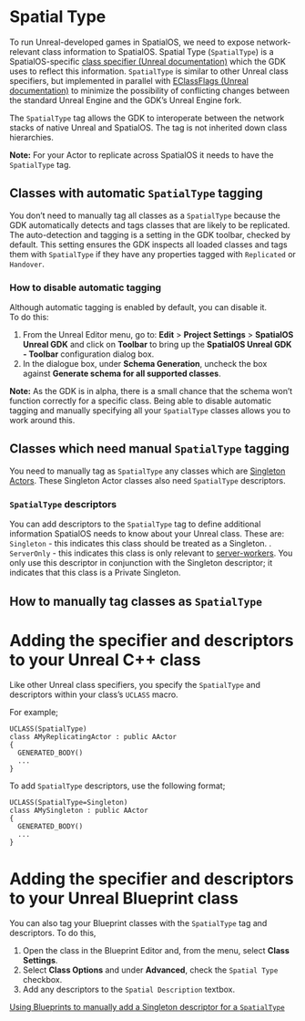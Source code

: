 # Spatial Type

To run Unreal-developed games in SpatialOS, we need to expose network-relevant class information to SpatialOS. Spatial Type (`SpatialType`) is a SpatialOS-specific [class specifier (Unreal documentation)](https://docs.unrealengine.com/en-US/Programming/UnrealArchitecture/Reference/Classes/Specifiers) which the GDK uses to reflect this information. `SpatialType` is similar to other Unreal class specifiers, but implemented in parallel with [EClassFlags (Unreal documentation)](https://api.unrealengine.com/INT/API/Runtime/CoreUObject/UObject/EClassFlags/index.html) to minimize the possibility of conflicting changes between the standard Unreal Engine and the GDK’s Unreal Engine fork.

The `SpatialType` tag allows the GDK to interoperate between the network stacks of native Unreal and SpatialOS. The tag is not inherited down class hierarchies.

**Note:** For your Actor to replicate across SpatialOS it needs to have the `SpatialType` tag. 

## Classes with automatic `SpatialType` tagging
You don’t need to manually tag all classes as a `SpatialType` because the GDK automatically detects and tags classes that are likely to be replicated.
The auto-detection and tagging is a setting in the GDK toolbar, checked by default. This setting ensures the GDK inspects all loaded classes and tags them with `SpatialType` if they have any properties tagged with `Replicated` or `Handover`. 


### How to disable automatic tagging
Although automatic tagging is enabled by default, you can disable it. 
<br/>To do this: 
1. From the Unreal Editor menu, go to: **Edit** > **Project Settings** > **SpatialOS Unreal GDK** and click on  **Toolbar** to bring up the **SpatialOS Unreal GDK - Toolbar** configuration dialog box.
1. In the dialogue box, under **Schema Generation**, uncheck the box against **Generate schema for all supported classes**.


**Note:** As the GDK is in alpha, there is a small chance that the schema won’t function correctly for a specific class. Being able to disable automatic tagging and manually specifying all your `SpatialType` classes allows you to work around this.

## Classes which need manual `SpatialType` tagging
You need to manually tag as `SpatialType` any classes which are [Singleton Actors]({{urlRoot}}/content/singleton-actors). These Singleton Actor classes also need `SpatialType` descriptors. 

### `SpatialType` descriptors
You can add descriptors to the `SpatialType` tag to define additional information SpatialOS needs to know about your Unreal class.
These are:
`Singleton` - this indicates this class should be treated as a Singleton. .
`ServerOnly` - this indicates this class is only relevant to [server-workers]({{urlRoot}}/content/glossary#workers). You only use this descriptor in conjunction with the Singleton descriptor; it indicates that this class is a Private Singleton.

## How to manually tag classes as `SpatialType`

# Adding the specifier and descriptors to your Unreal C++ class

Like other Unreal class specifiers, you specify the `SpatialType` and descriptors within your class’s `UCLASS` macro. 

For example;

```
UCLASS(SpatialType)
class AMyReplicatingActor : public AActor
{
  GENERATED_BODY()
  ...
}
```

To add `SpatialType` descriptors, use the following format;

```
UCLASS(SpatialType=Singleton)
class AMySingleton : public AActor
{
  GENERATED_BODY()
  ...
}
```

# Adding the specifier and descriptors to your Unreal Blueprint class
You can also tag your Blueprint classes with the `SpatialType` tag and descriptors. To do this,  
1. Open the class in the Blueprint Editor and, from the menu, select **Class Settings**. 
1. Select **Class Options** and under **Advanced**, check the `Spatial Type` checkbox. 
1. Add any descriptors to the `Spatial Description` textbox.

[Using Blueprints to manually add a Singleton descriptor for a `SpatialType`]({{assetRoot}}assets/screen-grabs/blueprint_singleton.png)
